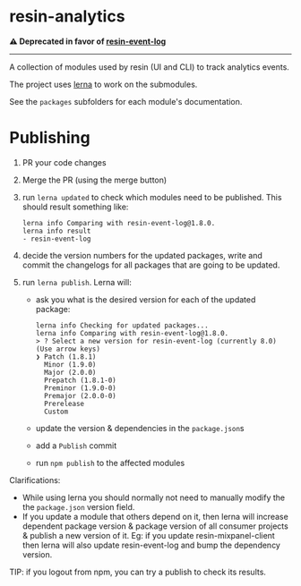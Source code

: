 # resin-analytics

**⚠️ Deprecated in favor of [resin-event-log](https://github.com/balena-io-modules/resin-event-log)**

---

A collection of modules used by resin (UI and CLI) to track analytics events.

The project uses [lerna](https://github.com/lerna/lerna) to work on the submodules.

See the `packages` subfolders for each module's documentation.

# Publishing

1. PR your code changes
1. Merge the PR (using the merge button)
1. run `lerna updated` to check which modules need to be published. This should result something like:
	```
	lerna info Comparing with resin-event-log@1.8.0.
	lerna info result 
	- resin-event-log
	```

1. decide the version numbers for the updated packages, write and commit the changelogs for all packages that are going to be updated.
1. run `lerna publish`. Lerna will:
	* ask you what is the desired version for each of the updated package:
		```
		lerna info Checking for updated packages...
		lerna info Comparing with resin-event-log@1.8.0.
		> ? Select a new version for resin-event-log (currently 8.0) (Use arrow keys)
		❯ Patch (1.8.1)
		  Minor (1.9.0)
		  Major (2.0.0)
		  Prepatch (1.8.1-0)
		  Preminor (1.9.0-0)
		  Premajor (2.0.0-0)
		  Prerelease
		  Custom
		```

	* update the version & dependencies in the `package.json`s
	* add a `Publish` commit
	* run `npm publish` to the affected modules

Clarifications:
* While using lerna you should normally not need to manually modify the the `package.json` version field.
* If you update a module that others depend on it, then lerna will increase dependent package version & package version of all consumer projects & publish a new version of it. Eg: if you update resin-mixpanel-client then lerna will also update resin-event-log and bump the dependency version.

TIP: if you logout from npm, you can try a publish to check its results.
